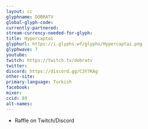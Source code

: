 ```yaml
---
layout: cc
glyphname: DOBRATV
global-glyph-code: 
currently-partnered: 
stream-currency-needed-for-glyph: 
title: Hypercaptai
glyphurl: https://i.glyphs.wf/glyphs/Hypercaptai.png
glyphwave: 7
youtube: 
twitch: https://twitch.tv/dobratv
twitter: 
discord: https://discord.gg/C3Y7KAg
other-site: 
primary-language: Turkish
facebook: 
mixer: 
ccid: 89
alt-names: 
---
```

* Raffle on Twitch/Discord
